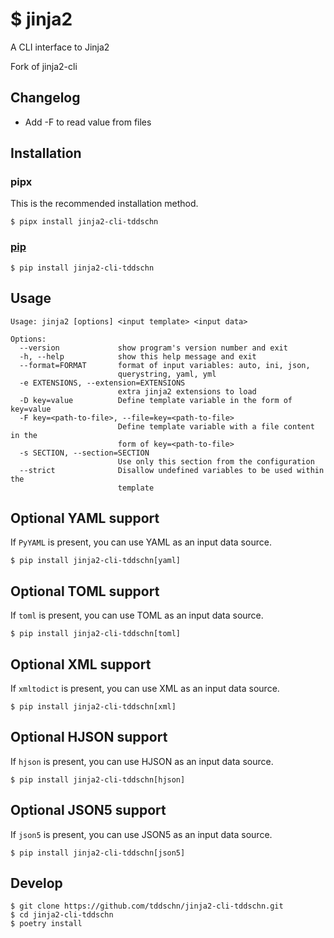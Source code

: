 # $ jinja2

A CLI interface to Jinja2

Fork of jinja2-cli

<!-- ``` -->
<!-- $ jinja2 helloworld.tmpl data.json --format=json -->
<!-- $ cat data.json | jinja2 helloworld.tmpl -->
<!-- $ curl -s http://httpbin.org/ip | jinja2 helloip.tmpl -->
<!-- $ curl -s http://httpbin.org/ip | jinja2 helloip.tmpl > helloip.html -->
<!-- ``` -->
<!---->
## Changelog

- Add -F to read value from files
<!-- add a cli option -F to accept a file’s content as value for a key, like `-D key=<content of file>`, but you can use it as `-f key=<path-to-file>` -->

## Installation

### pipx

This is the recommended installation method.

```
$ pipx install jinja2-cli-tddschn
```

### [pip](https://pypi.org/project/jinja2-cli-tddschn/)

```
$ pip install jinja2-cli-tddschn
```


## Usage
```
Usage: jinja2 [options] <input template> <input data>

Options:
  --version             show program's version number and exit
  -h, --help            show this help message and exit
  --format=FORMAT       format of input variables: auto, ini, json,
                        querystring, yaml, yml
  -e EXTENSIONS, --extension=EXTENSIONS
                        extra jinja2 extensions to load
  -D key=value          Define template variable in the form of key=value
  -F key=<path-to-file>, --file=key=<path-to-file>
                        Define template variable with a file content in the
                        form of key=<path-to-file>
  -s SECTION, --section=SECTION
                        Use only this section from the configuration
  --strict              Disallow undefined variables to be used within the
                        template
```

## Optional YAML support
If `PyYAML` is present, you can use YAML as an input data source.

`$ pip install jinja2-cli-tddschn[yaml]`

## Optional TOML support
If `toml` is present, you can use TOML as an input data source.

`$ pip install jinja2-cli-tddschn[toml]`

## Optional XML support
If `xmltodict` is present, you can use XML as an input data source.

`$ pip install jinja2-cli-tddschn[xml]`

## Optional HJSON support
If `hjson` is present, you can use HJSON as an input data source.

`$ pip install jinja2-cli-tddschn[hjson]`

## Optional JSON5 support
If `json5` is present, you can use JSON5 as an input data source.

`$ pip install jinja2-cli-tddschn[json5]`

<!-- ## TODO -->
<!--  * Variable inheritance and overrides -->
<!--   * Tests! -->
<!---->

## Develop

```
$ git clone https://github.com/tddschn/jinja2-cli-tddschn.git
$ cd jinja2-cli-tddschn
$ poetry install
```